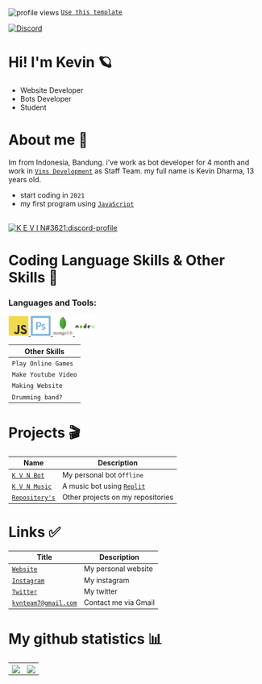 <img src="https://komarev.com/ghpvc/?username=Kevin5057" alt="profile views" align="center" loading="lazy" /> [`Use this template`]

[![Discord](https://img.shields.io/discord/745942299992784926?color=5865F2&logo=discord&logoColor=white)](https://discord.gg/wjWJwJB)

# Hi! I'm Kevin 🪐
- Website Developer
- Bots Developer
- Student

# About me 📌
Im from Indonesia, Bandung. i’ve work as bot developer for 4 month and work in [`Vins Development`] as Staff Team. my full name is Kevin Dharma, 13 years old.
- start coding in `2021`
- my first program using [`JavaScript`]

<br>
    <a href="https://discord.com/users/889327962577580073">
        <img src="https://discord.c99.nl/widget/theme-3/889327962577580073.png" alt="K E V I N#3621:discord-profile"/>
    </a>
</div>

# Coding Language Skills & Other Skills 🔧

<h3 align="left">Languages and Tools:</h3>
<p align="left"> </a> <a href="https://developer.mozilla.org/en-US/docs/Web/JavaScript" target="_blank" rel="noreferrer"> <img src="https://raw.githubusercontent.com/devicons/devicon/master/icons/javascript/javascript-original.svg" alt="javascript" width="40" height="40"/> </a> <a href="https://www.photoshop.com/en" target="_blank" rel="noreferrer"> <img src="https://raw.githubusercontent.com/devicons/devicon/master/icons/photoshop/photoshop-line.svg" alt="photoshop" width="40" height="40"/> </a> <a href="https://www.mongodb.com/" target="_blank" rel="noreferrer"> <img src="https://raw.githubusercontent.com/devicons/devicon/master/icons/mongodb/mongodb-original-wordmark.svg" alt="mongodb" width="40" height="40"/> </a> <a href="https://nodejs.org" target="_blank" rel="noreferrer"> <img src="https://raw.githubusercontent.com/devicons/devicon/master/icons/nodejs/nodejs-original-wordmark.svg" alt="nodejs" width="40" height="40"/> </a> </p>

| Other Skills |
| ----- |
| `Play Online Games` |
| `Make Youtube Video` |
| `Making Website` |
| `Drumming band?` |

# Projects 🎬
| Name | Description |
| ----- | ---------- |
| [`K V N Bot`] | My personal bot `Offline` |
| [`K V N Music`] | A music bot using [`Replit`] |
| [`Repository's`] | Other projects on my repositories |

# Links ✅
| Title | Description |
| ----- | -------- |
| [`Website`] | My personal website |
| [`Instagram`] | My instagram |
| [`Twitter`] | My twitter |
| [`kvnteam7@gmail.com`] | Contact me via Gmail |

# My github statistics 📊
<table>
  <tr>
    <td align="center" style="padding=0;width=50%;">
      <img align="center" style="padding=0;" src="https://github-readme-stats.vercel.app/api?username=Kevin5057&text_color=000000&title_color=000000&show_icons=true&bg_color=20,00d5ff,00ff77&hide_title=true&count_private=true" />
    </td>
    <td>
      <img align="center" style="padding=0;" src="https://github-readme-stats.vercel.app/api/top-langs/?username=Kevin5057&text_color=000000&title_color=000000&show_icons=true&bg_color=20,00d5ff,00ff77&layout=compact">
    </td>
  </tr>
</table>


<!-- Links -->
[`JavaScript`]:           https://www.javascript.com/
[`HTML`]:                 https://www.w3schools.com/html/
[`CSS`]:                  https://www.w3schools.com/css/
[`Bootstrap`]:            https://getbootstrap.com/
[`Jquery`]:               https://jquery.com/
[`Express.js`]:           https://expressjs.com/
[`MongoDB`]:              https://www.mongodb.com/
[`Replit`]:               https://replit.com/
[`Node.js`]:              https://nodejs.org/
[`Website`]:              https://kvnteam7.wixsite.com/kvngamers
[`Replit`]:               https://replit.com
[`Instagram`]:            https://www.instagram.com/kvngamers7/
[`Twitter`]:              https://twitter.com/kevindev7
[`kvnteam7@gmail.com`]:   kvnteam7@gmail.com
[`K V N Bot`]:            https://google.com/
[`K V N Music`]:          https://kvnteam7.wixsite.com/kvnmusic
[`Repository's`]:         https://github.com/Kevin5057?tab=repositories
[`Vins Development`]:     https://github.com/Vins2106
[`Use this template`]:    https://github.com/Kevin5057/Kevin5057/generate
